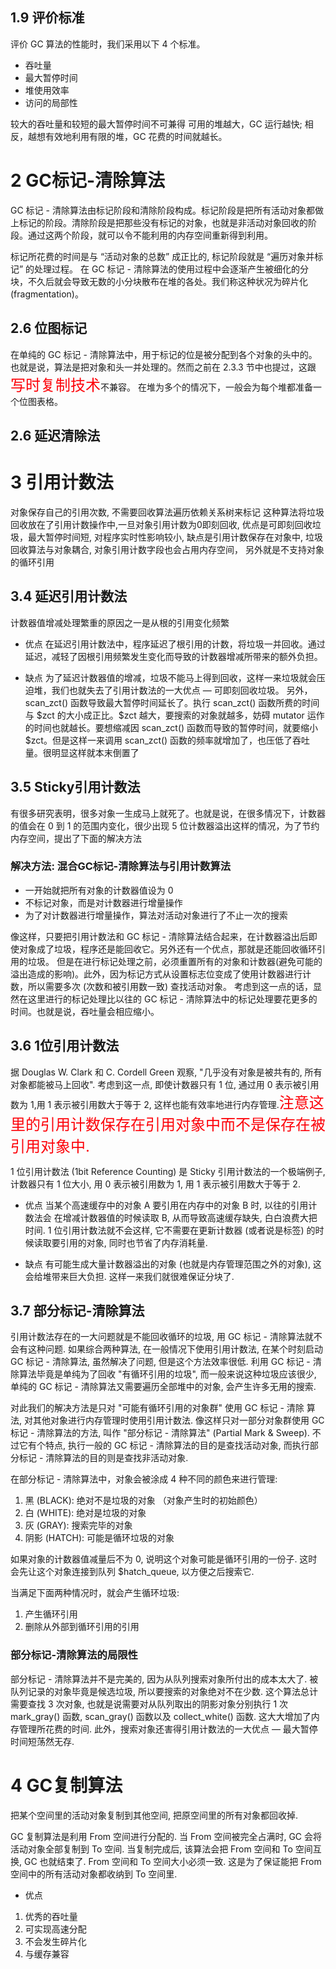 ## 1.9 评价标准
评价 GC 算法的性能时，我们采用以下 4 个标准。
* 吞吐量
* 最大暂停时间
* 堆使用效率
* 访问的局部性

较大的吞吐量和较短的最大暂停时间不可兼得
可用的堆越大，GC 运行越快;
相反，越想有效地利用有限的堆，GC 花费的时间就越长。

# 2 GC标记-清除算法
GC 标记 - 清除算法由标记阶段和清除阶段构成。标记阶段是把所有活动对象都做上标记的阶段。清除阶段是把那些没有标记的对象，也就是非活动对象回收的阶段。通过这两个阶段，就可以令不能利用的内存空间重新得到利用。

标记所花费的时间是与 “活动对象的总数” 成正比的, 标记阶段就是 “遍历对象并标记” 的处理过程。
在 GC 标记 - 清除算法的使用过程中会逐渐产生被细化的分块，不久后就会导致无数的小分块散布在堆的各处。我们称这种状况为碎片化 (fragmentation)。

## 2.6 位图标记
在单纯的 GC 标记 - 清除算法中，用于标记的位是被分配到各个对象的头中的。也就是说，算法是把对象和头一并处理的。然而之前在 2.3.3 节中也提过，这跟<font color=#fd0209 size=5 >写时复制技术</font>不兼容。
在堆为多个的情况下，一般会为每个堆都准备一个位图表格。

## 2.6 延迟清除法




# 3 引用计数法
对象保存自己的引用次数, 不需要回收算法遍历依赖关系树来标记
这种算法将垃圾回收放在了引用计数操作中,一旦对象引用计数为0即刻回收, 优点是可即刻回收垃圾，最大暂停时间短, 对程序实时性影响较小, 缺点是引用计数保存在对象中, 垃圾回收算法与对象耦合, 对象引用计数字段也会占用内存空间， 另外就是不支持对象的循环引用

## 3.4 延迟引用计数法

计数器值增减处理繁重的原因之一是从根的引用变化频繁

* 优点
在延迟引用计数法中，程序延迟了根引用的计数，将垃圾一并回收。通过延迟，减轻了因根引用频繁发生变化而导致的计数器增减所带来的额外负担。

* 缺点
为了延迟计数器值的增减，垃圾不能马上得到回收，这样一来垃圾就会压迫堆，我们也就失去了引用计数法的一大优点 — 可即刻回收垃圾。
另外，scan_zct() 函数导致最大暂停时间延长了。执行 scan_zct() 函数所费的时间与 \$zct 的大小成正比。\$zct 越大，要搜索的对象就越多，妨碍 mutator 运作的时间也就越长。要想缩减因 scan_zct() 函数而导致的暂停时间，就要缩小 \$zct。但是这样一来调用 scan_zct() 函数的频率就增加了，也压低了吞吐量。很明显这样就本末倒置了


## 3.5 Sticky引用计数法

有很多研究表明，很多对象一生成马上就死了。也就是说，在很多情况下，计数器的值会在 0 到 1 的范围内变化，很少出现 5 位计数器溢出这样的情况，为了节约内存空间，提出了下面的解决方法

### 解决方法: 混合GC标记-清除算法与引用计数算法

* 一开始就把所有对象的计数器值设为 0
* 不标记对象，而是对计数器进行增量操作
*  为了对计数器进行增量操作，算法对活动对象进行了不止一次的搜索

像这样，只要把引用计数法和 GC 标记 - 清除算法结合起来，在计数器溢出后即使对象成了垃圾，程序还是能回收它。另外还有一个优点，那就是还能回收循环引用的垃圾。
但是在进行标记处理之前，必须重置所有的对象和计数器(避免可能的溢出造成的影响)。此外，因为标记方式从设置标志位变成了使用计数器进行计数，所以需要多次 (次数和被引用数一致) 查找活动对象。
考虑到这一点的话，显然在这里进行的标记处理比以往的 GC 标记 - 清除算法中的标记处理要花更多的时间。也就是说，吞吐量会相应缩小。


## 3.6 1位引用计数法
据 Douglas W. Clark 和 C. Cordell Green 观察, "几乎没有对象是被共有的, 所有对象都能被马上回收". 考虑到这一点, 即使计数器只有 1 位, 通过用 0 表示被引用数为 1,用 1 表示被引用数大于等于 2, 这样也能有效率地进行内存管理.<font color=#fd0209 size=5 >注意这里的引用计数保存在引用对象中而不是保存在被引用对象中.</font> 

1 位引用计数法 (1bit Reference Counting) 是 Sticky 引用计数法的一个极端例子, 计数器只有 1 位大小, 用 0 表示被引用数为 1, 用 1 表示被引用数大于等于 2.

* 优点
当某个高速缓存中的对象 A 要引用在内存中的对象 B 时, 以往的引用计数法会
在增减计数器值的时候读取 B, 从而导致高速缓存缺失, 白白浪费大把时间. 1 位引用计数法就不会这样, 它不需要在更新计数器 (或者说是标签) 的时候读取要引用的对象, 同时也节省了内存消耗量.

* 缺点
有可能生成大量计数器溢出的对象 (也就是内存管理范围之外的对象), 这会给堆带来巨大负担. 这样一来我们就很难保证分块了.


## 3.7 部分标记-清除算法
引用计数法存在的一大问题就是不能回收循环的垃圾, 用 GC 标记 - 清除算法就不会有这种问题. 如果综合两种算法, 在一般情况下使用引用计数法, 在某个时刻启动 GC 标记 - 清除算法, 虽然解决了问题, 但是这个方法效率很低. 利用 GC 标记 - 清除算法毕竟是单纯为了回收 "有循环引用的垃圾", 而一般来说这种垃圾应该很少, 单纯的 GC 标记 - 清除算法又需要遍历全部堆中的对象, 会产生许多无用的搜索.

对此我们的解决方法是只对 "可能有循环引用的对象群" 使用 GC 标记 - 清除
算法, 对其他对象进行内存管理时使用引用计数法. 像这样只对一部分对象群使用 GC 标记 - 清除算法的方法, 叫作 "部分标记 - 清除算法" (Partial Mark & Sweep). 不过它有个特点, 执行一般的 GC 标记 - 清除算法的目的是查找活动对象, 而执行部分标记 - 清除算法的目的则是查找非活动对象.

在部分标记 - 清除算法中，对象会被涂成 4 种不同的颜色来进行管理:
1. 黑 (BLACK): 绝对不是垃圾的对象 （对象产生时的初始颜色）
2. 白 (WHITE): 绝对是垃圾的对象
3. 灰 (GRAY): 搜索完毕的对象
4. 阴影 (HATCH): 可能是循环垃圾的对象

如果对象的计数器值减量后不为 0, 说明这个对象可能是循环引用的一份子. 这时会先让这个对象连接到队列 \$hatch_queue, 以方便之后搜索它.

当满足下面两种情况时，就会产生循环垃圾:
1. 产生循环引用
2. 删除从外部到循环引用的引用


### 部分标记-清除算法的局限性
部分标记 - 清除算法并不是完美的, 因为从队列搜索对象所付出的成本太大了. 被队列记录的对象毕竟是候选垃圾, 所以要搜索的对象绝对不在少数. 这个算法总计需要查找 3 次对象, 也就是说需要对从队列取出的阴影对象分别执行 1 次 mark_gray() 函数, scan_gray() 函数以及 collect_white() 函数. 这大大增加了内存管理所花费的时间.
此外，搜索对象还害得引用计数法的一大优点 — 最大暂停时间短荡然无存.

# 4 GC复制算法

把某个空间里的活动对象复制到其他空间, 把原空间里的所有对象都回收掉.

GC 复制算法是利用 From 空间进行分配的. 当 From 空间被完全占满时, GC 会将活动对象全部复制到 To 空间. 当复制完成后, 该算法会把 From 空间和 To 空间互换, GC 也就结束了. From 空间和 To 空间大小必须一致. 这是为了保证能把 From 空间中的所有活动对象都收纳到 To 空间里.

* 优点
1. 优秀的吞吐量
2. 可实现高速分配
3. 不会发生碎片化
4. 与缓存兼容




